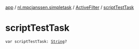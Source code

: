 [app](../../index.md) / [nl.mpcjanssen.simpletask](../index.md) / [ActiveFilter](index.md) / [scriptTestTask](.)

# scriptTestTask

`var scriptTestTask: `[`String`](https://kotlinlang.org/api/latest/jvm/stdlib/kotlin/-string/index.html)`?`